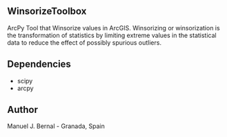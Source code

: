 ## WinsorizeToolbox
ArcPy Tool that Winsorize values in ArcGIS. Winsorizing or winsorization is the transformation of statistics by limiting extreme values 
in the statistical data to reduce the effect of possibly spurious outliers.

## Dependencies
- scipy 
- arcpy 

## Author

Manuel J. Bernal - Granada, Spain 
